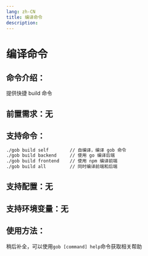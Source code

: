 ```yaml
---
lang: zh-CN
title: 编译命令
description:
---
```

# 编译命令

## 命令介绍：
提供快捷 build 命令
## 前置需求：无
## 支持命令：
```sh
./gob build self		// 自编译，编译 gob 命令
./gob build backend		// 使用 go 编译后端
./gob build frontend	// 使用 npm 编译前端
./gob build all			// 同时编译前端和后端
```
## 支持配置：无
## 支持环境变量：无

## 使用方法：
稍后补全，可以使用`gob [command] help`命令获取相关帮助
